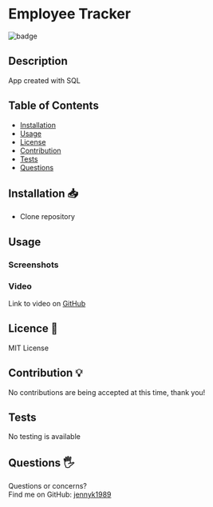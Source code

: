 # Employee Tracker
![badge](https://img.shields.io/badge/License-MIT-blue)
## Description
App created with SQL
## Table of Contents 
* [Installation](#Installation)
* [Usage](#Usage)
* [License](#License)
* [Contribution](#Contribution)
* [Tests](#Tests)
* [Questions](#Questions)
## Installation 📥
* Clone repository
## Usage
### Screenshots
### Video
Link to video on [GitHub](https://github.com/jennyk1989/employee-tracker/assets)
## Licence 📃
MIT License
## Contribution 💡
No contributions are being accepted at this time, thank you!
## Tests
No testing is available 
## Questions 🖐️
Questions or concerns? </br>
Find me on GitHub: [jennyk1989](https://github.com/jennyk1989)